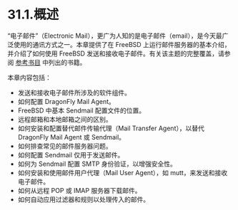 # 31.1.概述

“电子邮件”（Electronic Mail），更广为人知的是电子邮件（email），是今天最广泛使用的通讯方式之一。本章提供了在 FreeBSD 上运行邮件服务器的基本介绍，并介绍了如何使用 FreeBSD 发送和接收电子邮件。有关该主题的完整覆盖，请参阅 [参考书目](https://docs.freebsd.org/en/books/handbook/bibliography/#bibliography) 中列出的书籍。

本章内容包括：

* 发送和接收电子邮件所涉及的软件组件。
* 如何配置 DragonFly Mail Agent。
* FreeBSD 中基本 Sendmail 配置文件的位置。
* 远程邮箱和本地邮箱之间的区别。
* 如何安装和配置替代邮件传输代理（Mail Transfer Agent），以替代 DragonFly Mail Agent 或 Sendmail。
* 如何排查常见的邮件服务器问题。
* 如何配置 Sendmail 仅用于发送邮件。
* 如何为 Sendmail 配置 SMTP 身份验证，以增强安全性。
* 如何安装和使用邮件用户代理（Mail User Agent），如 mutt，来发送和接收电子邮件。
* 如何从远程 POP 或 IMAP 服务器下载邮件。
* 如何自动应用过滤器和规则以处理传入的邮件。
